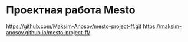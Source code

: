 # Проектная работа Mesto
https://github.com/Maksim-Anosov/mesto-project-ff.git
https://maksim-anosov.github.io/mesto-project-ff/